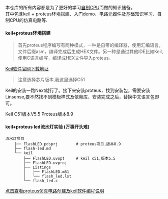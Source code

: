 本仓库的所有内容都是为了更好的学习[自制CPU](https://github.com/ymm135/TD4-4BIT-CPU)而做的知识储备。  
其中包含keil + proteus环境搭建、入门demo、电路元器件及基础知识学习、自制CPU的仿真电路等.
  
#### keil+proteus环境搭建
> 首先proteus程序编写有两种模式，一种是自带的编译器，使用汇编语言，文件后缀asm，编译完成后生成HEX文件。另一种是通过其他IDE比如Keil,使用C语言编写，编译成HEX文件导入proteus。

[Keil软件官网下载地址](https://www.keil.com/download/product/)  
> 注意选择芯片版本,我这里选择C51  

Keil的安装一路Next就行了。接下来安装proteus，找到安装包，需要安装Linsense,要不然找不到模板样式及依赖库，安装完成之后，替换中文语言包即可。  

Keil C51版本V5.5
Proteus版本8.9

#### keil+proteus led流水灯实验 (万事开头难) 

```
流水灯项目
    ├── FlashLED.pdsprj        # proteus项目,版本8.9
    ├── flash-led.md
    └── keil
        ├── FlashLED.uvopt     # keil c51,版本5.5
        ├── FlashLED.uvproj
        ├── Listings
        │   ├── FlashLED.m51
        │   └── flash_led.lst
        └── flash_led.c
```
[点击查看proteus仿真电路创建及keil软件编程说明](./流水灯/flash-led.md)
